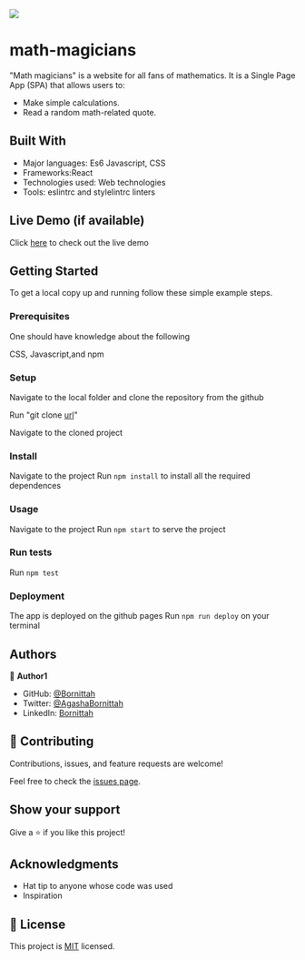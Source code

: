 ![](https://img.shields.io/badge/Microverse-blueviolet)

# math-magicians
"Math magicians" is a website for all fans of mathematics. It is a Single Page App (SPA) that allows users to:
- Make simple calculations.
- Read a random math-related quote.

## Built With

- Major languages: Es6 Javascript, CSS
- Frameworks:React
- Technologies used: Web technologies
- Tools: eslintrc and stylelintrc linters

## Live Demo (if available)

Click [here](https://math-magician1.netlify.app/) to check out the live demo


## Getting Started

To get a local copy up and running follow these simple example steps.

### Prerequisites
One should have knowledge about the following

CSS, Javascript,and npm

### Setup
Navigate to the local folder and clone the repository from the github

Run "git clone [url](https://github.com/Bornittah/math-magicians.git)"

Navigate to the cloned project
### Install
Navigate to the project
Run `npm install` to install all the required dependences
### Usage
Navigate to the project
Run `npm start` to serve the project
### Run tests
Run `npm test`
### Deployment
The app is deployed on the github pages
Run `npm run deploy` on your terminal

## Authors

👤 **Author1**

- GitHub: [@Bornittah](https://github.com/Bornittah)
- Twitter: [@AgashaBornittah](https://twitter.com/AgashaBornittah)
- LinkedIn: [Bornittah](www.linkedin.com/in/agasha-bornittah)


## 🤝 Contributing

Contributions, issues, and feature requests are welcome!

Feel free to check the [issues page](https://github.com/Bornittah/math-magicians/issues).

## Show your support

Give a ⭐️ if you like this project!

## Acknowledgments

- Hat tip to anyone whose code was used
- Inspiration

## 📝 License

This project is [MIT](./MIT.md) licensed.

